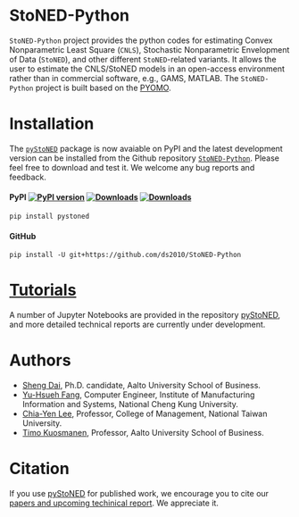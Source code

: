 # StoNED-Python

`StoNED-Python` project provides the python codes for estimating Convex Nonparametric Least Square (`CNLS`), Stochastic Nonparametric Envelopment of Data (`StoNED`), and other different `StoNED`-related variants. It allows the user to estimate the CNLS/StoNED models in an open-access environment rather than in commercial software, e.g., GAMS, MATLAB. The `StoNED-Python` project is built based on the [PYOMO](http://www.pyomo.org/). 

# Installation

The [`pyStoNED`](https://pypi.org/project/pystoned/) package is now avaiable on PyPI and the latest development version can be installed from the Github repository [`StoNED-Python`](https://github.com/ds2010/StoNED-Python). Please feel free to download and test it. We welcome any bug reports and feedback.

#### PyPI [![PyPI version](https://img.shields.io/pypi/v/pystoned.svg?maxAge=3600)](https://pypi.org/project/pystoned/) [![Downloads](https://pepy.tech/badge/pystoned/month)](https://pepy.tech/project/pystoned/month) [![Downloads](https://pepy.tech/badge/pystoned)](https://pepy.tech/project/pystoned)

    pip install pystoned

#### GitHub

    pip install -U git+https://github.com/ds2010/StoNED-Python

# [Tutorials](https://github.com/ds2010/pyStoNED)

A number of Jupyter Notebooks are provided in the repository [pyStoNED](https://github.com/ds2010/pyStoNED), and more detailed technical reports are currently under development.

# Authors

 + [Sheng Dai](https://www.researchgate.net/profile/Sheng_Dai8), Ph.D. candidate, Aalto University School of Business.
 + [Yu-Hsueh Fang](https://github.com/JulianATA), Computer Engineer, Institute of Manufacturing Information and Systems, National Cheng Kung University.
 + [Chia-Yen Lee](http://polab.im.ntu.edu.tw/), Professor, College of Management, National Taiwan University.
 + [Timo Kuosmanen](https://www.researchgate.net/profile/Timo_Kuosmanen), Professor, Aalto University School of Business.

# Citation

If you use [pyStoNED](https://pypi.org/project/pystoned/) for published work, we encourage you to cite our [papers and upcoming techinical report](https://github.com/ds2010/pyStoNED-Tutorials/blob/master/doc/Citing.md). We appreciate it.

